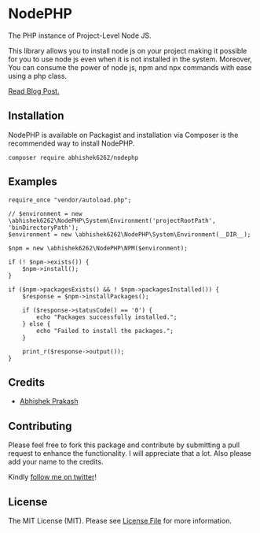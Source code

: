 # NodePHP
The PHP instance of Project-Level Node JS. 

This library allows you to install node js on your project making it possible for you to use node js even when it is not installed in the system. Moreover, You can consume the power of node js, npm and npx commands with ease using a php class.

[Read Blog Post.](https://www.shade.codes/introducing-project-level-node-js/)

## Installation
NodePHP is available on Packagist and installation via Composer is the recommended way to install NodePHP.

```
composer require abhishek6262/nodephp
```

## Examples
```
require_once "vendor/autoload.php";

// $environment = new \abhishek6262\NodePHP\System\Environment('projectRootPath', 'binDirectoryPath');
$environment = new \abhishek6262\NodePHP\System\Environment(__DIR__);

$npm = new \abhishek6262\NodePHP\NPM($environment);

if (! $npm->exists()) {
    $npm->install();
}

if ($npm->packagesExists() && ! $npm->packagesInstalled()) {
    $response = $npm->installPackages();
    
    if ($response->statusCode() == '0') {
        echo "Packages successfully installed.";
    } else {
        echo "Failed to install the packages.";
    }
    
    print_r($response->output());
}
```

## Credits

- [Abhishek Prakash](https://github.com/abhishek6262)

## Contributing
Please feel free to fork this package and contribute by submitting a pull request to enhance the functionality. I will appreciate that a lot. Also please add your name to the credits.

Kindly [follow me on twitter](https://twitter.com/_the_shade)!

## License

The MIT License (MIT). Please see [License File](LICENSE) for more information.